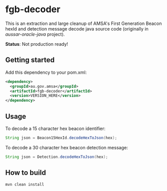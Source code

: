 # fgb-decoder

This is an extraction and large cleanup of AMSA's First Generation Beacon hexId and detection message decode java source code (originally in *aussar-oracle-java* project). 

**Status**: Not production ready!

## Getting started
Add this dependency to your pom.xml:

```xml
<dependency>
  <groupId>au.gov.amsa</groupId>
  <artifactId>fgb-decoder</artifactId>
  <version>VERSION_HERE</version>
</dependency>
```

## Usage
To decode a 15 character hex beacon identifier:

```java
String json = Beacon15HexId.decodeHexToJson(hex);
```

To decode a 30 character hex beacon detection message:

```java
String json = Detection.decodeHexToJson(hex);
```

## How to build
```bash
mvn clean install
```